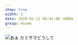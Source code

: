```yaml
---
show: true
width: 3
date: 2020-01-12 00:01:00 +0800
group: Anime
---
```

<!-- <div>
<a href="https://cdn.jsdelivr.net/gh/Eurekaimer/MyIMGs@main/img/KON%E8%8D%89%E5%9D%AA%E5%A4%A7%E5%90%88%E7%85%A7.png" target="_blank">
    <img data-src="https://cdn.jsdelivr.net/gh/Eurekaimer/MyIMGs@main/img/KON%E8%8D%89%E5%9D%AA%E5%A4%A7%E5%90%88%E7%85%A7.png" class="lazy w-100 rounded-xl" src="{{ '/assets/images/empty_300x200.png' | relative_url }}">
</a>
</div> -->

<div>
    <img data-src="{{ 'assets/images/etc/KON.png' | relative_url }}" class="lazy w-100 rounded-xl" src="{{ '/assets/images/empty_300x200.png' | relative_url }}" data-toggle="tooltip" data-placement="top" title="あぁ カミサマどうして">
</div>
